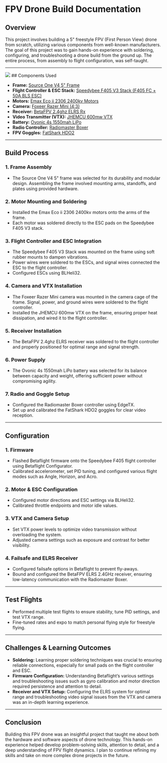 # FPV Drone Build Documentation

## Overview

This project involves building a 5" freestyle FPV (First Person View) drone from scratch, utilizing various components from well-known manufacturers. The goal of this project was to gain hands-on experience with soldering, configuring, and troubleshooting a drone build from the ground up. The entire process, from assembly to flight configuration, was self-taught.

---
<img src="https://github.com/Rui-Pedro-Pires/FPV-Drone-Build-Documentation/blog/main/">
## Components Used

- **Frame:** [Source One V4 5" Frame](https://www.racedayquads.com/products/rdq-source-one-v4-5-freestyle-frame?keyword=sourceone&aff=58)
- **Flight Controller & ESC Stack:** [Speedybee F405 V3 Stack (F405 FC + 50A BLS ESC)](https://www.speedybee.com/speedybee-f405-v3-bls-50a-30x30-fc-esc-stack/?ref=TRONCATFPV)
- **Motors:** [Emax Eco ii 2306 2400kv Motors](https://bit.ly/3eCkTRI)
- **Camera:** [Foxeer Razer Mini (4:3)](https://bit.ly/3B2kDDh)
- **Receiver:** [BetaFPV 2.4ghz ELRS Rx](https://bit.ly/3qpAhUi)
- **Video Transmitter (VTX):** [JHEMCU 600mw VTX](https://bit.ly/3RzIdyq)
- **Battery:** [Ovonic 4s 1550mah LiPo](https://amzn.to/3RNKaH5)
- **Radio Controller:** [Radiomaster Boxer](https://www.radiomasterrc.com/products/boxer-radio-controller-m2)
- **FPV Goggles:** [FatShark HDO2](https://www.fatshark.com/product-page/hdo2)

---

## Build Process

### 1. **Frame Assembly**
   - The Source One V4 5" frame was selected for its durability and modular design. Assembling the frame involved mounting arms, standoffs, and plates using provided hardware.

### 2. **Motor Mounting and Soldering**
   - Installed the Emax Eco ii 2306 2400kv motors onto the arms of the frame.
   - Each motor was soldered directly to the ESC pads on the Speedybee F405 V3 stack.

### 3. **Flight Controller and ESC Integration**
   - The Speedybee F405 V3 Stack was mounted on the frame using soft rubber mounts to dampen vibrations.
   - Power wires were soldered to the ESCs, and signal wires connected the ESC to the flight controller.
   - Configured ESCs using BLHeli32.

### 4. **Camera and VTX Installation**
   - The Foxeer Razer Mini camera was mounted in the camera cage of the frame. Signal, power, and ground wires were soldered to the flight controller.
   - Installed the JHEMCU 600mw VTX on the frame, ensuring proper heat dissipation, and wired it to the flight controller.

### 5. **Receiver Installation**
   - The BetaFPV 2.4ghz ELRS receiver was soldered to the flight controller and properly positioned for optimal range and signal strength.

### 6. **Power Supply**
   - The Ovonic 4s 1550mah LiPo battery was selected for its balance between capacity and weight, offering sufficient power without compromising agility.

### 7. **Radio and Goggle Setup**
   - Configured the Radiomaster Boxer controller using EdgeTX.
   - Set up and calibrated the FatShark HDO2 goggles for clear video reception.

---

## Configuration

### 1. **Firmware**
   - Flashed Betaflight firmware onto the Speedybee F405 flight controller using Betaflight Configurator.
   - Calibrated accelerometer, set PID tuning, and configured various flight modes such as Angle, Horizon, and Acro.

### 2. **Motor & ESC Configuration**
   - Configured motor directions and ESC settings via BLHeli32.
   - Calibrated throttle endpoints and motor idle values.

### 3. **VTX and Camera Setup**
   - Set VTX power levels to optimize video transmission without overloading the system.
   - Adjusted camera settings such as exposure and contrast for better visibility.

### 4. **Failsafe and ELRS Receiver**
   - Configured failsafe options in Betaflight to prevent fly-aways.
   - Bound and configured the BetaFPV ELRS 2.4GHz receiver, ensuring low-latency communication with the Radiomaster Boxer.

---

## Test Flights

- Performed multiple test flights to ensure stability, tune PID settings, and test VTX range.
- Fine-tuned rates and expo to match personal flying style for freestyle flying.

---

## Challenges & Learning Outcomes

- **Soldering:** Learning proper soldering techniques was crucial to ensuring reliable connections, especially for small pads on the flight controller and ESC.
- **Firmware Configuration:** Understanding Betaflight’s various settings and troubleshooting issues such as gyro calibration and motor direction required persistence and attention to detail.
- **Receiver and VTX Setup:** Configuring the ELRS system for optimal range and troubleshooting video signal issues from the VTX and camera was an in-depth learning experience.

---

## Conclusion

Building this FPV drone was an insightful project that taught me about both the hardware and software aspects of drone technology. This hands-on experience helped develop problem-solving skills, attention to detail, and a deep understanding of FPV flight dynamics. I plan to continue refining my skills and take on more complex drone projects in the future.
